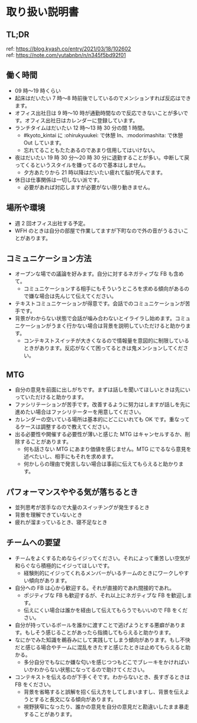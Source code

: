 # 取り扱い説明書

## TL;DR

ref: https://blog.kyash.co/entry/2021/03/18/102602  
ref: https://note.com/yutabnbn/n/n345f5bd92f01  

## 働く時間

- 09 時〜19 時くらい
- 起床はだいたい 7 時〜8 時前後でしているのでメンションすれば反応はできます。
- オフィス出社日は 9 時〜10 時が通勤時間なので反応できないことが多いです。オフィス出社日はカレンダーに登録しています。
- ランチタイムはだいたい 12 時〜13 時 30 分の間 1 時間。
  - #kyoto_kintai に :ohirukyuukei: で休憩 In、:modorimashita: で休憩 Out しています。
  - 忘れてることもたたあるのであまり信用してはいけない。
- 夜はだいたい 19 時 30 分〜20 時 30 分に退勤することが多い。中断して戻ってくるというスタイルを嫌ってるので基本はしません。
  - 夕方あたりから 21 時以降はだいたい疲れて脳が死んでます。
- 休日は仕事関係は一切しない派です。
  - 必要があれば対応しますが必要がない限り動きません。

## 場所や環境

- 週 2 回オフィス出社する予定。
- WFH のときは自分の部屋で作業してますが下町なので外の音がうるさいことがあります。

## コミュニケーション方法

- オープンな場での議論を好みます。自分に対するネガティブな FB も含めて。
  - コミュニケーションする相手にもそういうところを求める傾向があるので嫌な場合は先んじて伝えてください。
- テキストコミュニケーションが得意です。会話でのコミュニケーションが苦手です。
- 背景がわからない状態で会話が噛み合わないとイライラし始めます。コミュニケーションがうまく行かない場合は背景を説明していただけると助かります。
  - コンテキストスイッチが大きくなるので情報量を意図的に制限しているときがあります。反応がなくて困ってるときは鬼メンションしてください。

## MTG

- 自分の意見を前面に出しがちです。まずは話しを聞いてほしいときは先にいっていただけると助かります。
- ファシリテーションが苦手です。改善するように努力はしますが話しを先に進めたい場合はファシリテーターを用意してください。
- カレンダーの空いている場所は基本的にどこにいれても OK です。重なってるケースは調整するので教えてください。
- 出る必要性や開催する必要性が薄いと感じた MTG はキャンセルするか、削除することがあります。
  - 何も話さない MTG にあまり価値を感じません。MTG にでるなら意見を述べたいし、相手にもそれを求めます。
  - 何かしらの理由で発言しない場合は事前に伝えてもらえると助かります。

## パフォーマンスややる気が落ちるとき

- 並列思考が苦手なので大量のスイッチングが発生するとき
- 背景を理解できていないとき
- 疲れが溜まっているとき、寝不足なとき

## チームへの要望

- チームをよくするためならイジってください。それによって重苦しい空気が和らぐなら積極的にイジってほしいです。
  - 経験則的にイジってくれるメンバーがいるチームのときにワークしやすい傾向があります。
- 自分への FB は心から歓迎する。それが直接的であれ間接的であれ。
  - ポジティブな FB も歓迎するが、それ以上にネガティブな FB を歓迎します。
  - 伝えにくい場合は誰かを経由して伝えてもらうでもいいので FB をください。
- 自分が持っているボールを誰かに渡すことで逃げようとする悪癖があります。もしそう感じることがあったら指摘してもらえると助かります。
- なにかでみた知識を鵜呑みにして実践してしまう傾向があります。もし不快だと感じる場合やチームに混乱をきたすと感じたときは止めてもらえると助かる。
  - 多分自分でもなにか嫌な匂いを感じつつもどこでブレーキをかければいいかわからない状態になってるので助けてください。
- コンテキストを伝えるのが下手くそです。わからないとき、長すぎるときは FB をください。
  - 背景を省略すると誤解を招く伝え方をしてしまいますし、背景を伝えようとすると長文になる傾向があります。
  - 視野狭窄になったり、誰かの意見を自分の意見だと勘違いしたまま暴走することがあります。
